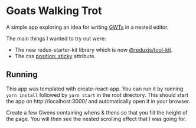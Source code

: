 # Goats Walking Trot
A simple app exploring an idea for writing [GWTs](https://www.agilealliance.org/glossary/gwt/) in a nested editor.

The main things I wanted to try out were:
- The new redux-starter-kit library which is now [@reduxjs/tool-kit](https://github.com/reduxjs/redux-toolkit).
- The css [position: sticky](https://css-tricks.com/position-sticky-2/) attribute.

## Running
This app was templated with create-react-app.  You can run it by running `yarn install` followed by `yarn start` in the root directory.  This should start the app on http://localhost:3000/ and automatically open it in your browser.

Create a few Givens containing whens & thens so that you fill the height of the page.  You will then see the nested scrolling effect that I was going for.